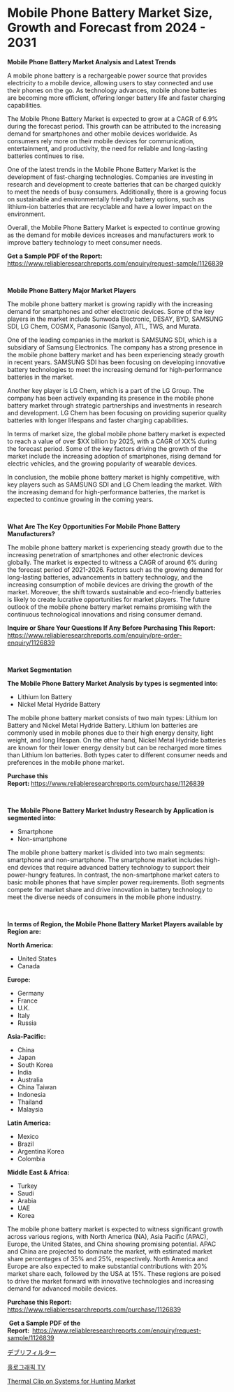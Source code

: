 <p><h1>Mobile Phone Battery Market Size, Growth and Forecast from 2024 - 2031</h1></p><p><strong>Mobile Phone Battery Market Analysis and Latest Trends</strong></p>
<p><p>A mobile phone battery is a rechargeable power source that provides electricity to a mobile device, allowing users to stay connected and use their phones on the go. As technology advances, mobile phone batteries are becoming more efficient, offering longer battery life and faster charging capabilities.</p><p>The Mobile Phone Battery Market is expected to grow at a CAGR of 6.9% during the forecast period. This growth can be attributed to the increasing demand for smartphones and other mobile devices worldwide. As consumers rely more on their mobile devices for communication, entertainment, and productivity, the need for reliable and long-lasting batteries continues to rise.</p><p>One of the latest trends in the Mobile Phone Battery Market is the development of fast-charging technologies. Companies are investing in research and development to create batteries that can be charged quickly to meet the needs of busy consumers. Additionally, there is a growing focus on sustainable and environmentally friendly battery options, such as lithium-ion batteries that are recyclable and have a lower impact on the environment.</p><p>Overall, the Mobile Phone Battery Market is expected to continue growing as the demand for mobile devices increases and manufacturers work to improve battery technology to meet consumer needs.</p></p>
<p><strong>Get a Sample PDF of the Report:&nbsp;</strong> <a href="https://www.reliableresearchreports.com/enquiry/request-sample/1126839">https://www.reliableresearchreports.com/enquiry/request-sample/1126839</a></p>
<p>&nbsp;</p>
<p><strong>Mobile Phone Battery Major Market Players</strong></p>
<p><p>The mobile phone battery market is growing rapidly with the increasing demand for smartphones and other electronic devices. Some of the key players in the market include Sunwoda Electronic, DESAY, BYD, SAMSUNG SDI, LG Chem, COSMX, Panasonic (Sanyo), ATL, TWS, and Murata.</p><p>One of the leading companies in the market is SAMSUNG SDI, which is a subsidiary of Samsung Electronics. The company has a strong presence in the mobile phone battery market and has been experiencing steady growth in recent years. SAMSUNG SDI has been focusing on developing innovative battery technologies to meet the increasing demand for high-performance batteries in the market.</p><p>Another key player is LG Chem, which is a part of the LG Group. The company has been actively expanding its presence in the mobile phone battery market through strategic partnerships and investments in research and development. LG Chem has been focusing on providing superior quality batteries with longer lifespans and faster charging capabilities.</p><p>In terms of market size, the global mobile phone battery market is expected to reach a value of over $XX billion by 2025, with a CAGR of XX% during the forecast period. Some of the key factors driving the growth of the market include the increasing adoption of smartphones, rising demand for electric vehicles, and the growing popularity of wearable devices.</p><p>In conclusion, the mobile phone battery market is highly competitive, with key players such as SAMSUNG SDI and LG Chem leading the market. With the increasing demand for high-performance batteries, the market is expected to continue growing in the coming years.</p></p>
<p>&nbsp;</p>
<p><strong>What Are The Key Opportunities For Mobile Phone Battery Manufacturers?</strong></p>
<p><p>The mobile phone battery market is experiencing steady growth due to the increasing penetration of smartphones and other electronic devices globally. The market is expected to witness a CAGR of around 6% during the forecast period of 2021-2026. Factors such as the growing demand for long-lasting batteries, advancements in battery technology, and the increasing consumption of mobile devices are driving the growth of the market. Moreover, the shift towards sustainable and eco-friendly batteries is likely to create lucrative opportunities for market players. The future outlook of the mobile phone battery market remains promising with the continuous technological innovations and rising consumer demand.</p></p>
<p><strong>Inquire or Share Your Questions If Any Before Purchasing This Report:</strong> <a href="https://www.reliableresearchreports.com/enquiry/pre-order-enquiry/1126839">https://www.reliableresearchreports.com/enquiry/pre-order-enquiry/1126839</a></p>
<p>&nbsp;</p>
<p><strong>Market Segmentation</strong></p>
<p><strong>The Mobile Phone Battery Market Analysis by types is segmented into:</strong></p>
<p><ul><li>Lithium Ion Battery</li><li>Nickel Metal Hydride Battery</li></ul></p>
<p><p>The mobile phone battery market consists of two main types: Lithium Ion Battery and Nickel Metal Hydride Battery. Lithium Ion batteries are commonly used in mobile phones due to their high energy density, light weight, and long lifespan. On the other hand, Nickel Metal Hydride batteries are known for their lower energy density but can be recharged more times than Lithium Ion batteries. Both types cater to different consumer needs and preferences in the mobile phone market.</p></p>
<p><strong>Purchase this Report:&nbsp;</strong><a href="https://www.reliableresearchreports.com/purchase/1126839">https://www.reliableresearchreports.com/purchase/1126839</a></p>
<p>&nbsp;</p>
<p><strong>The Mobile Phone Battery Market Industry Research by Application is segmented into:</strong></p>
<p><ul><li>Smartphone</li><li>Non-smartphone</li></ul></p>
<p><p>The mobile phone battery market is divided into two main segments: smartphone and non-smartphone. The smartphone market includes high-end devices that require advanced battery technology to support their power-hungry features. In contrast, the non-smartphone market caters to basic mobile phones that have simpler power requirements. Both segments compete for market share and drive innovation in battery technology to meet the diverse needs of consumers in the mobile phone industry.</p></p>
<p>&nbsp;</p>
<p><strong>In terms of Region, the Mobile Phone Battery Market Players available by Region are:</strong></p>
<p>
    <p> <strong> North America: </strong>
        <ul>
            <li>United States</li>
            <li>Canada</li>
        </ul>
        </p> 
    <p> <strong> Europe: </strong>
        <ul>
            <li>Germany</li>
            <li>France</li>
            <li>U.K.</li>
            <li>Italy</li>
            <li>Russia</li>
        </ul>
        </p> 
    <p> <strong> Asia-Pacific: </strong>
        <ul>
            <li>China</li>
            <li>Japan</li>
            <li>South Korea</li>
            <li>India</li>
            <li>Australia</li>
            <li>China Taiwan</li>
            <li>Indonesia</li>
            <li>Thailand</li>
            <li>Malaysia</li>
        </ul>
        </p> 
    <p> <strong> Latin America: </strong>
        <ul>
            <li>Mexico</li>
            <li>Brazil</li>
            <li>Argentina Korea</li>
            <li>Colombia</li>
        </ul>
        </p> 
    <p> <strong> Middle East & Africa: </strong>
        <ul>
            <li>Turkey</li>
            <li>Saudi</li>
            <li>Arabia</li>
            <li>UAE</li>
            <li>Korea</li>
        </ul>
    </p>
    </p>
<p><p>The mobile phone battery market is expected to witness significant growth across various regions, with North America (NA), Asia Pacific (APAC), Europe, the United States, and China showing promising potential. APAC and China are projected to dominate the market, with estimated market share percentages of 35% and 25%, respectively. North America and Europe are also expected to make substantial contributions with 20% market share each, followed by the USA at 15%. These regions are poised to drive the market forward with innovative technologies and increasing demand for advanced mobile devices.</p></p>
<p><strong>Purchase this Report: </strong><a href="https://www.reliableresearchreports.com/purchase/1126839">https://www.reliableresearchreports.com/purchase/1126839</a></p>
<p>&nbsp;<strong>Get a Sample PDF of the Report:&nbsp;&nbsp;</strong><a href="https://www.reliableresearchreports.com/enquiry/request-sample/1126839">https://www.reliableresearchreports.com/enquiry/request-sample/1126839</a></p>
<p><strong></strong></p>
<p><p><a href="https://github.com/mreklxf44233/Market-Research-Report-List-1/blob/main/42198349539.md">デブリフィルター</a></p><p><a href="https://github.com/oajzkywllm460/Market-Research-Report-List-1/blob/main/35131338799.md">홀로그래픽 TV</a></p><p><a href="https://github.com/ruddyyedelwadw/Market-Research-Report-List-1/blob/main/thermal-clip-on-systems-for-hunting-market.md">Thermal Clip on Systems for Hunting Market</a></p></p>